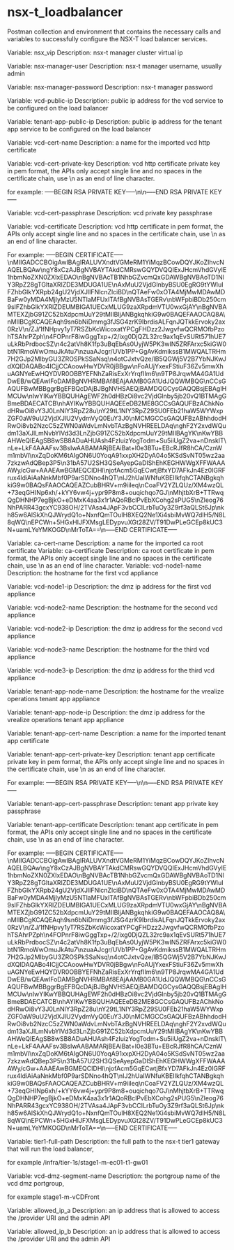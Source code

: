 # nsx-t_loadbalancer
Postman collection and environment that contains the necessary calls and variables to successfully configure the NSX-T load balancer services.

Variable: nsx_vip	Description: nsx-t manager cluster virtual ip

Variable: nsx-manager-user	Description: nsx-t manager username, usually admin

Variable: nsx-manager-password	Description: nsx-t manager password

Variable: vcd-public-ip	Description: public ip address for the vcd service to be configured on the load balancer

Variable: tenant-app-public-ip	Description: public ip address for the tenant app service to be configured on the load balancer

Variable: vcd-cert-name	Description: a name for the imported vcd http certificate

Variable: vcd-cert-private-key	Description: vcd http certificate private key in pem format, the APIs only accept single line and no spaces in the certificate chain, use \n as an end of line character.

for example: —–BEGIN RSA PRIVATE KEY—–\n<private key>\n—–END RSA PRIVATE KEY—–
  
Variable: vcd-cert-passphrase	Description: vcd private key passphrase

Variable: vcd-certificate	Description: vcd http certificate in pem format, the APIs only accept single line and no spaces in the certificate chain, use \n as an end of line character.

For example: —–BEGIN CERTIFICATE—–\nMIIGADCCBOigAwIBAgIRALUVXndtVGMeRM1YiMqzBCowDQYJKoZIhvcNAQELBQAw\ngY8xCzAJBgNVBAYTAkdCMRswGQYDVQQIExJHcmVhdGVyIE1hbmNoZXN0ZXIxEDAO\nBgNVBAcTB1NhbGZvcmQxGDAWBgNVBAoTD1NlY3RpZ28gTGltaXRlZDE3MDUGA1UE\nAxMuU2VjdGlnbyBSU0EgRG9tYWluIFZhbGlkYXRpb24gU2VjdXJlIFNlcnZlciBD\nQTAeFw0xOTA4MjMwMDAwMDBaFw0yMDA4MjIyMzU5NTlaMFUxITAfBgNVBAsTGERv\nbWFpbiBDb250cm9sIFZhbGlkYXRlZDEUMBIGA1UECxMLUG9zaXRpdmVTU0wxGjAY\nBgNVBAMTEXZjbG91ZC52bXdpcmUuY29tMIIBIjANBgkqhkiG9w0BAQEFAAOCAQ8A\nMIIBCgKCAQEAqh9sn6bNiDmmg3fJSG4zrK9IbrdisALFqnJQTkkErvoky2ax0RzV\n/ZJ/1fNHpvy1yT7RSZbKcWicoxatYPCgFHDzz2JwgvfwQCRMOfbPzohTSAhrPZph\n4FOPnrF8iwGggTxp+/2/ixg0DjQZL32rc9ax1qEvSURt571hUE7uLkRbPrdbocSZ\n4c2atVh8K1fp3uBqEbAs0UyjW5PK3wIN5ZRFArxc5kiGW0btN1RmoWwOmuJkAtu7\nzuaAJcgr/UVb1PP+GgAvKdmikssB1MWQALTRHm7H2GJp2MlbyGU3ZROSPkSSaNsq\n4otCJxtvQze/lB5QGWj5V2B7YbNJKwJdXQIDAQABo4ICjjCCAoowHwYDVR0jBBgw\nFoAUjYxexFStiuF36Zv5mwXhuAGNYeEwHQYDVR0OBBYEFNhZaRisExXrYrqfIIm6\n9TP8JrqwMA4GA1UdDwEB/wQEAwIFoDAMBgNVHRMBAf8EAjAAMB0GA1UdJQQWMBQG\nCCsGAQUFBwMBBggrBgEFBQcDAjBJBgNVHSAEQjBAMDQGCysGAQQBsjEBAgIHMCUw\nIwYIKwYBBQUHAgEWF2h0dHBzOi8vc2VjdGlnby5jb20vQ1BTMAgGBmeBDAECATCB\nhAYIKwYBBQUHAQEEeDB2ME8GCCsGAQUFBzAChkNodHRwOi8vY3J0LnNlY3RpZ28u\nY29tL1NlY3RpZ29SU0FEb21haW5WYWxpZGF0aW9uU2VjdXJlU2VydmVyQ0EuY3J0\nMCMGCCsGAQUFBzABhhdodHRwOi8vb2NzcC5zZWN0aWdvLmNvbTAzBgNVHREELDAq\nghF2Y2xvdWQudm13aXJlLmNvbYIVd3d3LnZjbG91ZC52bXdpcmUuY29tMIIBAgYK\nKwYBBAHWeQIEAgSB8wSB8ADuAHUAsh4FzIuizYogTodm+Su5iiUgZ2va+nDnsklT\nLe+LkF4AAAFsv3BsIwAABAMARjBEAiBat+l0e3BTu+EBcRJfR8hCA/CznWm1mbVl\nxZqDoKM6tAIgON6U0YoqA91xxpXH2DyA04o5KSdSvNT05wz2aa7zkzwAdQBep3P5\n31bA57U2SH3QSeAyepGaDIShEhKEGHWWgXFFWAAAAWy/cGw+AAAEAwBGMEQCIDHl\njofAcm5GqECwtjBfxYD7AFkJn4Ez0IGRFrux4ldiAiAaNnkMbf0P9arSDNno4hQT\nIJ2hUaIWNfuKBEIIkfqhCTANBgkqhkiG9w0BAQsFAAOCAQEAZCubBHRV+m9iiIeq\nCoaFV2YZLQUz/XM4wzQL+73eqGHINp6xh/+kYY6vw4j+ypr9P8m8+ouqichqo7GJ\nMhjtbXrB+TTRwqQgDHNHP7egBjkO+eDMxK4aa3x1r1AQoRBclPvEbXCohg2sPUG5\nZleog76NhPARR43gcxYC938OH/2TVAsa4JApF3vbCCILrbTuOy3Z9rf3aQLSt6Jp\nkh85w6AlSkXhQJWrydQ1o+NxnfQmTOuIH8XEQ2Ne1Xi4sbiMvWQ7dlH5/N8L8qWQ\nEPCWn+5HGxHIJFXMsgLEDypvuXGt28ZV/T91DwPLeGCEp8kUC3N+uamLYeYMKOGD\nMrToTA==\n—–END CERTIFICATE—–

Variable: ca-cert-name	Description: a name for the imported ca root certificate
Variable: ca-certificate	Description: ca root certificate in pem format, the APIs only accept single line and no spaces in the certificate chain, use \n as an end of line character.
Variable: vcd-node1-name	Description: the hostname for the first vcd appliance

Variable: vcd-node1-ip	Description: the dmz ip address for the first vcd appliance

Variable: vcd-node2-name	Description: the hostname for the second vcd appliance

Variable: vcd-node2-ip	Description: the dmz ip address for the second vcd appliance

Variable: vcd-node3-name	Description: the hostname for the third vcd appliance

Variable: vcd-node3-ip	Description: the dmz ip address for the third vcd appliance

Variable: tenant-app-node-name	Description: the hostname for the vrealize operations tenant app appliance

Variable: tenant-app-node-ip	Description: the dmz ip address for the vrealize operations tenant app appliance

Variable: tenant-app-cert-name	Description: a name for the imported tenant app certificate

Variable: tenant-app-cert-private-key	Description: tenant app certificate private key in pem format, the APIs only accept single line and no spaces in the certificate chain, use \n as an end of line character.

For example: —–BEGIN RSA PRIVATE KEY—–\n<private key>\n—–END RSA PRIVATE KEY—–

Variable: tenant-app-cert-passphrase	Description: tenant app private key passphrase

Variable: tenant-app-certificate	Description: tenant app certificate in pem format, the APIs only accept single line and no spaces in the certificate chain, use \n as an end of line character.

For example: —–BEGIN CERTIFICATE—–\nMIIGADCCBOigAwIBAgIRALUVXndtVGMeRM1YiMqzBCowDQYJKoZIhvcNAQELBQAw\ngY8xCzAJBgNVBAYTAkdCMRswGQYDVQQIExJHcmVhdGVyIE1hbmNoZXN0ZXIxEDAO\nBgNVBAcTB1NhbGZvcmQxGDAWBgNVBAoTD1NlY3RpZ28gTGltaXRlZDE3MDUGA1UE\nAxMuU2VjdGlnbyBSU0EgRG9tYWluIFZhbGlkYXRpb24gU2VjdXJlIFNlcnZlciBD\nQTAeFw0xOTA4MjMwMDAwMDBaFw0yMDA4MjIyMzU5NTlaMFUxITAfBgNVBAsTGERv\nbWFpbiBDb250cm9sIFZhbGlkYXRlZDEUMBIGA1UECxMLUG9zaXRpdmVTU0wxGjAY\nBgNVBAMTEXZjbG91ZC52bXdpcmUuY29tMIIBIjANBgkqhkiG9w0BAQEFAAOCAQ8A\nMIIBCgKCAQEAqh9sn6bNiDmmg3fJSG4zrK9IbrdisALFqnJQTkkErvoky2ax0RzV\n/ZJ/1fNHpvy1yT7RSZbKcWicoxatYPCgFHDzz2JwgvfwQCRMOfbPzohTSAhrPZph\n4FOPnrF8iwGggTxp+/2/ixg0DjQZL32rc9ax1qEvSURt571hUE7uLkRbPrdbocSZ\n4c2atVh8K1fp3uBqEbAs0UyjW5PK3wIN5ZRFArxc5kiGW0btN1RmoWwOmuJkAtu7\nzuaAJcgr/UVb1PP+GgAvKdmikssB1MWQALTRHm7H2GJp2MlbyGU3ZROSPkSSaNsq\n4otCJxtvQze/lB5QGWj5V2B7YbNJKwJdXQIDAQABo4ICjjCCAoowHwYDVR0jBBgw\nFoAUjYxexFStiuF36Zv5mwXhuAGNYeEwHQYDVR0OBBYEFNhZaRisExXrYrqfIIm6\n9TP8JrqwMA4GA1UdDwEB/wQEAwIFoDAMBgNVHRMBAf8EAjAAMB0GA1UdJQQWMBQG\nCCsGAQUFBwMBBggrBgEFBQcDAjBJBgNVHSAEQjBAMDQGCysGAQQBsjEBAgIHMCUw\nIwYIKwYBBQUHAgEWF2h0dHBzOi8vc2VjdGlnby5jb20vQ1BTMAgGBmeBDAECATCB\nhAYIKwYBBQUHAQEEeDB2ME8GCCsGAQUFBzAChkNodHRwOi8vY3J0LnNlY3RpZ28u\nY29tL1NlY3RpZ29SU0FEb21haW5WYWxpZGF0aW9uU2VjdXJlU2VydmVyQ0EuY3J0\nMCMGCCsGAQUFBzABhhdodHRwOi8vb2NzcC5zZWN0aWdvLmNvbTAzBgNVHREELDAq\nghF2Y2xvdWQudm13aXJlLmNvbYIVd3d3LnZjbG91ZC52bXdpcmUuY29tMIIBAgYK\nKwYBBAHWeQIEAgSB8wSB8ADuAHUAsh4FzIuizYogTodm+Su5iiUgZ2va+nDnsklT\nLe+LkF4AAAFsv3BsIwAABAMARjBEAiBat+l0e3BTu+EBcRJfR8hCA/CznWm1mbVl\nxZqDoKM6tAIgON6U0YoqA91xxpXH2DyA04o5KSdSvNT05wz2aa7zkzwAdQBep3P5\n31bA57U2SH3QSeAyepGaDIShEhKEGHWWgXFFWAAAAWy/cGw+AAAEAwBGMEQCIDHl\njofAcm5GqECwtjBfxYD7AFkJn4Ez0IGRFrux4ldiAiAaNnkMbf0P9arSDNno4hQT\nIJ2hUaIWNfuKBEIIkfqhCTANBgkqhkiG9w0BAQsFAAOCAQEAZCubBHRV+m9iiIeq\nCoaFV2YZLQUz/XM4wzQL+73eqGHINp6xh/+kYY6vw4j+ypr9P8m8+ouqichqo7GJ\nMhjtbXrB+TTRwqQgDHNHP7egBjkO+eDMxK4aa3x1r1AQoRBclPvEbXCohg2sPUG5\nZleog76NhPARR43gcxYC938OH/2TVAsa4JApF3vbCCILrbTuOy3Z9rf3aQLSt6Jp\nkh85w6AlSkXhQJWrydQ1o+NxnfQmTOuIH8XEQ2Ne1Xi4sbiMvWQ7dlH5/N8L8qWQ\nEPCWn+5HGxHIJFXMsgLEDypvuXGt28ZV/T91DwPLeGCEp8kUC3N+uamLYeYMKOGD\nMrToTA==\n—–END CERTIFICATE—–

Variable: tier1-full-path	Description: the full path to the nsx-t tier1 gateway that will run the load balancer,

for example /infra/tier-1s/stage1-m-ec01-t1-gw01

Variable: vcd-dmz-segment-name	Description: the portgroup name of the vcd dmz portgroup,

for example stage1-m-vCDFront

Variable: allowed_ip_a	Description: an ip address that is allowed to access the /provider URI and the admin API

Variable: allowed_ip_b	Description: an ip address that is allowed to access the /provider URI and the admin API
